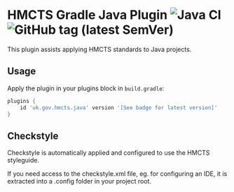 # HMCTS Gradle Java Plugin ![Java CI](https://github.com/hmcts/gradle-java-plugin/workflows/Java%20CI/badge.svg) ![GitHub tag (latest SemVer)](https://img.shields.io/github/v/tag/hmcts/gradle-java-plugin?label=release)


This plugin assists applying HMCTS standards to Java projects.

## Usage

Apply the plugin in your plugins block in `build.gradle`:

```groovy
plugins {
    id 'uk.gov.hmcts.java' version '[See badge for latest version]'
}
```

## Checkstyle

Checkstyle is automatically applied and configured to use the HMCTS styleguide.

If you need access to the checkstyle.xml file, eg. for configuring an IDE, it is extracted into a
 .config folder in your project root.
